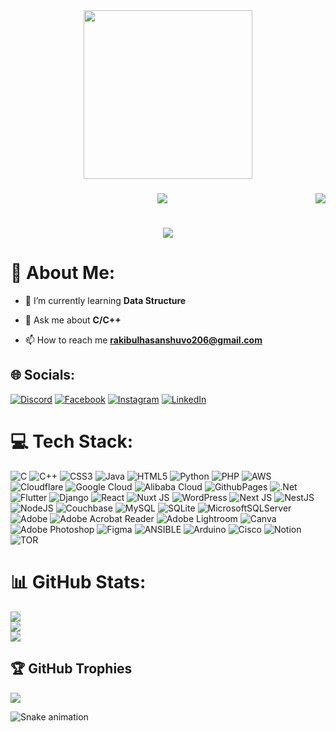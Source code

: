 <div align="center">
  <img height="270" src="https://scontent.fdac152-1.fna.fbcdn.net/v/t39.30808-6/416355869_122103798272177056_8687889666118468008_n.png?_nc_cat=100&ccb=1-7&_nc_sid=783fdb&_nc_ohc=zuO3USoea0IAX9-IwAt&_nc_ht=scontent.fdac152-1.fna&oh=00_AfAcjYiHgOEnyhC-q1uLcaVawXpH4gNB114lStcfI0Wzlw&oe=65A29BEB"  />
</div>

###
<img align="right" src="https://visitor-badge.laobi.icu/badge?page_id=rakibul263.rakibul263" />

<h3 align="center">
    <img src="https://readme-typing-svg.herokuapp.com/?font=Righteous&size=35&center=true&vCenter=true&width=900&height=50&duration=3000&Code&pause=1000&repeat=false&random=false&lines=Welcome!++To+my+GitHub+Profile;" />
</h3>

<h1 align="center">
    <img src="https://readme-typing-svg.herokuapp.com/?font=Righteous&size=35&center=true&vCenter=true&width=500&height=70&duration=4000&lines=I'm+Rakibul+Hasan;" />
  
</h1>
<!-- <h1 align="center">Hi 👋, I'm Rakibul Hasan</h1> -->
<!--img align="right" alt="Coding" width="400" src="https://cdn.dribbble.com/users/1162077/screenshots/3848914/programmer.gif"-->

# 💫 About Me:
- 🌱 I’m currently learning **Data Structure**

- 💬 Ask me about **C/C++**

- 📫 How to reach me **rakibulhasanshuvo206@gmail.com**


## 🌐 Socials:
[![Discord](https://img.shields.io/badge/Discord-%237289DA.svg?logo=discord&logoColor=white)](https://discord.gg/rakibul13631) [![Facebook](https://img.shields.io/badge/Facebook-%231877F2.svg?logo=Facebook&logoColor=white)](https://facebook.com/rakibul13631) [![Instagram](https://img.shields.io/badge/Instagram-%23E4405F.svg?logo=Instagram&logoColor=white)](https://instagram.com/rakibul13631) [![LinkedIn](https://img.shields.io/badge/LinkedIn-%230077B5.svg?logo=linkedin&logoColor=white)](https://linkedin.com/in/in/rakibul-hasan-3a9b03269) 

# 💻 Tech Stack:
![C](https://img.shields.io/badge/c-%2300599C.svg?style=for-the-badge&logo=c&logoColor=white) ![C++](https://img.shields.io/badge/c++-%2300599C.svg?style=for-the-badge&logo=c%2B%2B&logoColor=white) ![CSS3](https://img.shields.io/badge/css3-%231572B6.svg?style=for-the-badge&logo=css3&logoColor=white) ![Java](https://img.shields.io/badge/java-%23ED8B00.svg?style=for-the-badge&logo=openjdk&logoColor=white) ![HTML5](https://img.shields.io/badge/html5-%23E34F26.svg?style=for-the-badge&logo=html5&logoColor=white) ![Python](https://img.shields.io/badge/python-3670A0?style=for-the-badge&logo=python&logoColor=ffdd54) ![PHP](https://img.shields.io/badge/php-%23777BB4.svg?style=for-the-badge&logo=php&logoColor=white) ![AWS](https://img.shields.io/badge/AWS-%23FF9900.svg?style=for-the-badge&logo=amazon-aws&logoColor=white) ![Cloudflare](https://img.shields.io/badge/Cloudflare-F38020?style=for-the-badge&logo=Cloudflare&logoColor=white) ![Google Cloud](https://img.shields.io/badge/GoogleCloud-%234285F4.svg?style=for-the-badge&logo=google-cloud&logoColor=white) ![Alibaba Cloud](https://img.shields.io/badge/AlibabaCloud-%23FF6701.svg?style=for-the-badge&logo=alibabacloud&logoColor=white) ![GithubPages](https://img.shields.io/badge/github%20pages-121013?style=for-the-badge&logo=github&logoColor=white) ![.Net](https://img.shields.io/badge/.NET-5C2D91?style=for-the-badge&logo=.net&logoColor=white) ![Flutter](https://img.shields.io/badge/Flutter-%2302569B.svg?style=for-the-badge&logo=Flutter&logoColor=white) ![Django](https://img.shields.io/badge/django-%23092E20.svg?style=for-the-badge&logo=django&logoColor=white) ![React](https://img.shields.io/badge/react-%2320232a.svg?style=for-the-badge&logo=react&logoColor=%2361DAFB) ![Nuxt JS](https://img.shields.io/badge/Nuxt-002E3B?style=for-the-badge&logo=nuxt.js&logoColor=#00DC82) ![WordPress](https://img.shields.io/badge/WordPress-%23117AC9.svg?style=for-the-badge&logo=WordPress&logoColor=white) ![Next JS](https://img.shields.io/badge/Next-black?style=for-the-badge&logo=next.js&logoColor=white) ![NestJS](https://img.shields.io/badge/nestjs-%23E0234E.svg?style=for-the-badge&logo=nestjs&logoColor=white) ![NodeJS](https://img.shields.io/badge/node.js-6DA55F?style=for-the-badge&logo=node.js&logoColor=white) ![Couchbase](https://img.shields.io/badge/Couchbase-EA2328?style=for-the-badge&logo=couchbase&logoColor=white) ![MySQL](https://img.shields.io/badge/mysql-%2300000f.svg?style=for-the-badge&logo=mysql&logoColor=white) ![SQLite](https://img.shields.io/badge/sqlite-%2307405e.svg?style=for-the-badge&logo=sqlite&logoColor=white) ![MicrosoftSQLServer](https://img.shields.io/badge/Microsoft%20SQL%20Server-CC2927?style=for-the-badge&logo=microsoft%20sql%20server&logoColor=white) ![Adobe](https://img.shields.io/badge/adobe-%23FF0000.svg?style=for-the-badge&logo=adobe&logoColor=white) ![Adobe Acrobat Reader](https://img.shields.io/badge/Adobe%20Acrobat%20Reader-EC1C24.svg?style=for-the-badge&logo=Adobe%20Acrobat%20Reader&logoColor=white) ![Adobe Lightroom](https://img.shields.io/badge/Adobe%20Lightroom-31A8FF.svg?style=for-the-badge&logo=Adobe%20Lightroom&logoColor=white) ![Canva](https://img.shields.io/badge/Canva-%2300C4CC.svg?style=for-the-badge&logo=Canva&logoColor=white) ![Adobe Photoshop](https://img.shields.io/badge/adobe%20photoshop-%2331A8FF.svg?style=for-the-badge&logo=adobe%20photoshop&logoColor=white) ![Figma](https://img.shields.io/badge/figma-%23F24E1E.svg?style=for-the-badge&logo=figma&logoColor=white) ![ANSIBLE](https://img.shields.io/badge/ansible-%231A1918.svg?style=for-the-badge&logo=ansible&logoColor=white) ![Arduino](https://img.shields.io/badge/-Arduino-00979D?style=for-the-badge&logo=Arduino&logoColor=white) ![Cisco](https://img.shields.io/badge/cisco-%23049fd9.svg?style=for-the-badge&logo=cisco&logoColor=black) ![Notion](https://img.shields.io/badge/Notion-%23000000.svg?style=for-the-badge&logo=notion&logoColor=white) ![TOR](https://img.shields.io/badge/tor-%237E4798.svg?style=for-the-badge&logo=tor-project&logoColor=white)
# 📊 GitHub Stats:
![](https://github-readme-stats.vercel.app/api?username=rakibul263&theme=radical&hide_border=false&include_all_commits=true&count_private=true)<br/>
![](https://github-readme-streak-stats.herokuapp.com/?user=rakibul263&theme=radical&hide_border=false)<br/>
![](https://github-readme-stats.vercel.app/api/top-langs/?username=rakibul263&theme=radical&hide_border=false&include_all_commits=true&count_private=true&layout=compact)

## 🏆 GitHub Trophies
![](https://github-profile-trophy.vercel.app/?username=rakibul263&theme=radical&no-frame=true&no-bg=false&margin-w=4)

<img src="https://raw.githubusercontent.com/rakibul263/rakibul263/output/snake.svg" alt="Snake animation" />
<!-- Proudly created with GPRM ( https://gprm.itsvg.in ) -->
